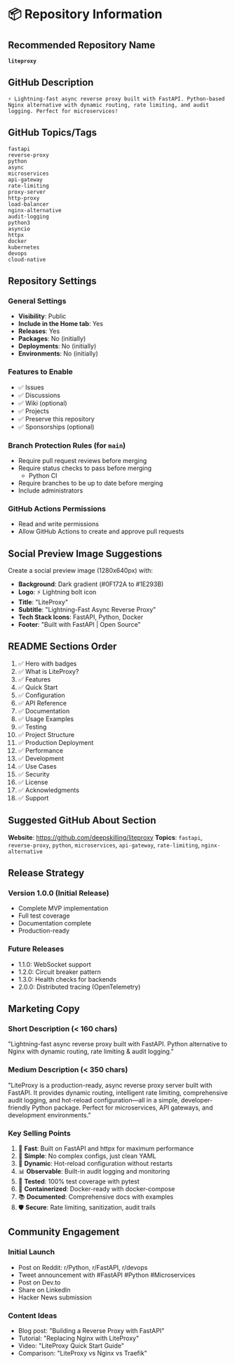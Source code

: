 # 📦 Repository Information

## Recommended Repository Name
**`liteproxy`**

## GitHub Description
```
⚡ Lightning-fast async reverse proxy built with FastAPI. Python-based Nginx alternative with dynamic routing, rate limiting, and audit logging. Perfect for microservices!
```

## GitHub Topics/Tags
```
fastapi
reverse-proxy
python
async
microservices
api-gateway
rate-limiting
proxy-server
http-proxy
load-balancer
nginx-alternative
audit-logging
python3
asyncio
httpx
docker
kubernetes
devops
cloud-native
```

## Repository Settings

### General Settings
- **Visibility**: Public
- **Include in the Home tab**: Yes
- **Releases**: Yes
- **Packages**: No (initially)
- **Deployments**: No (initially)
- **Environments**: No (initially)

### Features to Enable
- ✅ Issues
- ✅ Discussions
- ✅ Wiki (optional)
- ✅ Projects
- ✅ Preserve this repository
- ✅ Sponsorships (optional)

### Branch Protection Rules (for `main`)
- Require pull request reviews before merging
- Require status checks to pass before merging
  - Python CI
- Require branches to be up to date before merging
- Include administrators

### GitHub Actions Permissions
- Read and write permissions
- Allow GitHub Actions to create and approve pull requests

## Social Preview Image Suggestions

Create a social preview image (1280x640px) with:
- **Background**: Dark gradient (#0F172A to #1E293B)
- **Logo**: ⚡ Lightning bolt icon
- **Title**: "LiteProxy"
- **Subtitle**: "Lightning-Fast Async Reverse Proxy"
- **Tech Stack Icons**: FastAPI, Python, Docker
- **Footer**: "Built with FastAPI | Open Source"

## README Sections Order
1. ✅ Hero with badges
2. ✅ What is LiteProxy?
3. ✅ Features
4. ✅ Quick Start
5. ✅ Configuration
6. ✅ API Reference
7. ✅ Documentation
8. ✅ Usage Examples
9. ✅ Testing
10. ✅ Project Structure
11. ✅ Production Deployment
12. ✅ Performance
13. ✅ Development
14. ✅ Use Cases
15. ✅ Security
16. ✅ License
17. ✅ Acknowledgments
18. ✅ Support

## Suggested GitHub About Section

**Website**: https://github.com/deepskilling/liteproxy
**Topics**: `fastapi`, `reverse-proxy`, `python`, `microservices`, `api-gateway`, `rate-limiting`, `nginx-alternative`

## Release Strategy

### Version 1.0.0 (Initial Release)
- Complete MVP implementation
- Full test coverage
- Documentation complete
- Production-ready

### Future Releases
- 1.1.0: WebSocket support
- 1.2.0: Circuit breaker pattern
- 1.3.0: Health checks for backends
- 2.0.0: Distributed tracing (OpenTelemetry)

## Marketing Copy

### Short Description (< 160 chars)
"Lightning-fast async reverse proxy built with FastAPI. Python alternative to Nginx with dynamic routing, rate limiting & audit logging."

### Medium Description (< 350 chars)
"LiteProxy is a production-ready, async reverse proxy server built with FastAPI. It provides dynamic routing, intelligent rate limiting, comprehensive audit logging, and hot-reload configuration—all in a simple, developer-friendly Python package. Perfect for microservices, API gateways, and development environments."

### Key Selling Points
1. 🚀 **Fast**: Built on FastAPI and httpx for maximum performance
2. 🎯 **Simple**: No complex configs, just clean YAML
3. 🔄 **Dynamic**: Hot-reload configuration without restarts
4. 📊 **Observable**: Built-in audit logging and monitoring
5. 🧪 **Tested**: 100% test coverage with pytest
6. 🐳 **Containerized**: Docker-ready with docker-compose
7. 📚 **Documented**: Comprehensive docs with examples
8. 🛡️ **Secure**: Rate limiting, sanitization, audit trails

## Community Engagement

### Initial Launch
- Post on Reddit: r/Python, r/FastAPI, r/devops
- Tweet announcement with #FastAPI #Python #Microservices
- Post on Dev.to
- Share on LinkedIn
- Hacker News submission

### Content Ideas
- Blog post: "Building a Reverse Proxy with FastAPI"
- Tutorial: "Replacing Nginx with LiteProxy"
- Video: "LiteProxy Quick Start Guide"
- Comparison: "LiteProxy vs Nginx vs Traefik"

